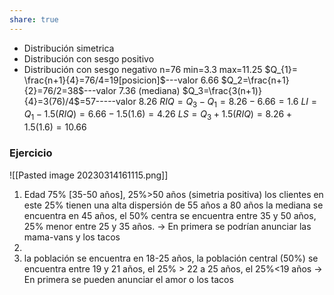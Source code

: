 ```yaml
---
share: true
---
```

- Distribución simetrica 
- Distribución con sesgo positivo 
- Distribución con sesgo negativo 
n=76
min=3.3
max=11.25
$Q_{1}= \frac{n+1}{4}=76/4=19[posicion]$---valor 6.66 
$Q_2=\frac{n+1}{2}=76/2=38$---valor 7.36 (mediana)
$Q_3=\frac{3(n+1)}{4}=3(76)/4$=57-----valor 8.26
$RIQ=Q_3-Q_1=8.26-6.66=1.6$
$LI=Q_1-1.5(RIQ)=6.66-1.5(1.6)=4.26$
$LS=Q_3+1.5(RIQ)=8.26+1.5(1.6)=10.66$
### Ejercicio 
![[Pasted image 20230314161115.png]]
1) Edad 75% [35-50 años], 25%>50 años (simetria positiva) los clientes en este 25% tienen una alta dispersión de 55 años a 80 años la mediana se encuentra en 45 años, el 50% centra se encuentra entre 35 y 50 años, 25% menor entre 25 y 35 años. $\rightarrow$ En primera se podrían anunciar las mama-vans y los tacos 
2) 
3) la población se encuentra en 18-25 años, la población central (50%) se encuentra entre 19 y 21 años, el 25% > 22 a 25 años, el 25%<19 años $\rightarrow$ En primera se pueden anunciar el amor o los tacos